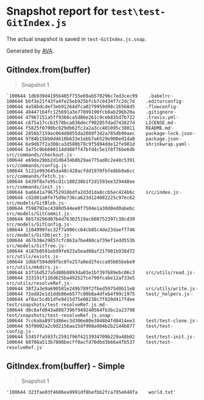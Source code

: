 # Snapshot report for `test\test-GitIndex.js`

The actual snapshot is saved in `test-GitIndex.js.snap`.

Generated by [AVA](https://ava.li).

## GitIndex.from(buffer)

> Snapshot 1

    `100644 1db939d41956405f755e69ab570296c7ed3cec99    .babelrc␊
    100644 bbf3e21f43fa4fe25eb925bfcb7c0434f7c2dc7d    .editorconfig␊
    100644 4a58bdcdef3eb91264dfca0279959d98c16568d5    .flowconfig␊
    100644 48447164fc125691a3e77899190fcb8ab296b20a    .gitignore␊
    100644 47967151a5ff9366ca5d86e261c9ceb835d7b722    .travis.yml␊
    100644 c675a17ccb1578bca836decf90205fdad743827d    LICENSE.md␊
    100644 f5825f0700bc629db62fc2a2a3cc401095c38011    README.md␊
    100644 2856b7159ac064d8855da2089f342a785db99aec    package-lock.json␊
    100644 9784b15bb0d4610b633e1ebb7a6529e900ed1da0    package.json␊
    100644 6e9d67f2a308ca3d580b78c9f5894dde12fe981d    shrinkwrap.yaml␊
    100644 3a75c9b6600114dd88ff47bfd4c5e1f8f76be6db    src/commands/checkout.js␊
    100644 e69de29bb2d1d6434b8b29ae775ad8c2e48c5391    src/commands/config.js␊
    100644 5121e993645da48c428acfdd1970fbfe8bb9a6cc    src/commands/fetch.js␊
    100644 b439f8a7e95cd1c180238b1f2d1593ee329448ee    src/commands/init.js␊
    100644 ba6641a796752918bdfa2d3d1da8ccb5ec424b6c    src/index.js␊
    100644 cd2d01a0fe75d9e736ca623d124082225c97ec62    src/models/GitBlob.js␊
    100644 f598792ec4380d544ee0f7504e1a30d0ed0abebc    src/models/GitCommit.js␊
    100644 8657d296d07b4d76302519ac608752397c38cd39    src/models/GitConfig.js␊
    100644 1104999fec32f7a906cc64cb85c4de23daef7746    src/models/GitObject.js␊
    100644 467b38e29857cfc863a7be480ca739ef1edd553b    src/models/GitTree.js␊
    100644 4187b0591eb99fe023a5ead08af217901b938d72    src/utils/exists.js␊
    100644 1dbbf594d09fbc0fe257a0ed2fecca95b65bebe9    src/utils/mkdirs.js␊
    100644 b3f16d527a5d80b8893da03e1bf397689ebc06c3    src/utils/read.js␊
    100644 333191f116d625ba492527ce790fcabe12af33e5    src/utils/resolveRef.js␊
    100644 38f2a3e9a690581e249b789f2fbed5975d0b11e8    src/utils/write.js␊
    100644 72ed82e1d1ddb86e6577c80b8a4dfeb4f99c1975    test/_helpers.js␊
    100644 af8ac5cdb1dfe9415d75e08238c7f820d417fdee    test/snapshots/test-resolveRef.js.md␊
    100644 d0c8afd043a8887396f949240564fb3bc2a23798    test/snapshots/test-resolveRef.js.snap␊
    100644 7cc6aba8971d86ec3d306e80e3848b4fd8414ee3    test/test-clone.js␊
    100644 93f0002a2c0d2156aa15df908a984b2b2144b877    test/test-config.js␊
    100644 5345ffa5937c2591f96f4213934709b229a48b02    test/test-init.js␊
    100644 80708a513b7808becff0acfd70dbd3b66a4fb537    test/test-resolveRef.js`

## GitIndex.from(buffer) - Simple

> Snapshot 1

    '100644 323fae03f4606ea9991df8befbb2fca795e648fa    world.txt'
